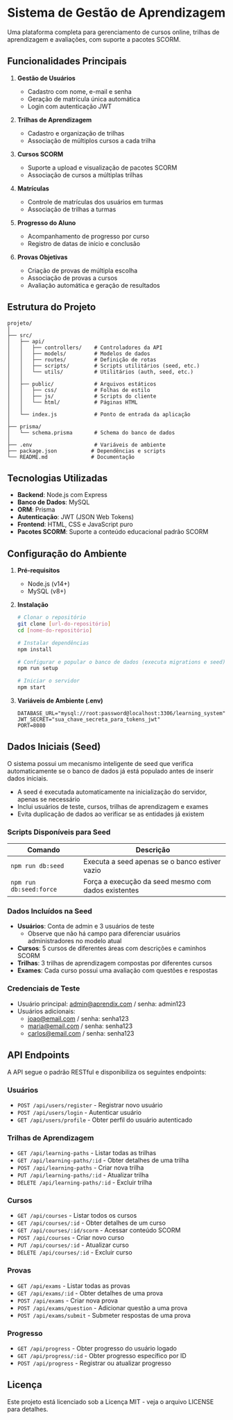 # Sistema de Gestão de Aprendizagem

Uma plataforma completa para gerenciamento de cursos online, trilhas de aprendizagem e avaliações, com suporte a pacotes SCORM.

## Funcionalidades Principais

1. **Gestão de Usuários**
   - Cadastro com nome, e-mail e senha
   - Geração de matrícula única automática
   - Login com autenticação JWT

2. **Trilhas de Aprendizagem**
   - Cadastro e organização de trilhas
   - Associação de múltiplos cursos a cada trilha

3. **Cursos SCORM**
   - Suporte a upload e visualização de pacotes SCORM
   - Associação de cursos a múltiplas trilhas

4. **Matrículas**
   - Controle de matrículas dos usuários em turmas
   - Associação de trilhas a turmas

5. **Progresso do Aluno**
   - Acompanhamento de progresso por curso
   - Registro de datas de início e conclusão

6. **Provas Objetivas**
   - Criação de provas de múltipla escolha
   - Associação de provas a cursos
   - Avaliação automática e geração de resultados

## Estrutura do Projeto

```
projeto/
│
├── src/
│   ├── api/
│   │   ├── controllers/    # Controladores da API
│   │   ├── models/         # Modelos de dados
│   │   ├── routes/         # Definição de rotas
│   │   ├── scripts/        # Scripts utilitários (seed, etc.)
│   │   └── utils/          # Utilitários (auth, seed, etc.)
│   │
│   ├── public/             # Arquivos estáticos
│   │   ├── css/            # Folhas de estilo
│   │   ├── js/             # Scripts do cliente
│   │   └── html/           # Páginas HTML
│   │
│   └── index.js            # Ponto de entrada da aplicação
│
├── prisma/
│   └── schema.prisma       # Schema do banco de dados
│
├── .env                    # Variáveis de ambiente
├── package.json           # Dependências e scripts
└── README.md              # Documentação
```

## Tecnologias Utilizadas

- **Backend**: Node.js com Express
- **Banco de Dados**: MySQL
- **ORM**: Prisma
- **Autenticação**: JWT (JSON Web Tokens)
- **Frontend**: HTML, CSS e JavaScript puro
- **Pacotes SCORM**: Suporte a conteúdo educacional padrão SCORM

## Configuração do Ambiente

1. **Pré-requisitos**
   - Node.js (v14+)
   - MySQL (v8+)

2. **Instalação**
   ```bash
   # Clonar o repositório
   git clone [url-do-repositório]
   cd [nome-do-repositório]
   
   # Instalar dependências
   npm install
   
   # Configurar e popular o banco de dados (executa migrations e seed)
   npm run setup
   
   # Iniciar o servidor
   npm start
   ```

3. **Variáveis de Ambiente (.env)**
   ```
   DATABASE_URL="mysql://root:password@localhost:3306/learning_system"
   JWT_SECRET="sua_chave_secreta_para_tokens_jwt"
   PORT=8080
   ```

## Dados Iniciais (Seed)

O sistema possui um mecanismo inteligente de seed que verifica automaticamente se o banco de dados já está populado antes de inserir dados iniciais. 

- A seed é executada automaticamente na inicialização do servidor, apenas se necessário
- Inclui usuários de teste, cursos, trilhas de aprendizagem e exames
- Evita duplicação de dados ao verificar se as entidades já existem

### Scripts Disponíveis para Seed

| Comando | Descrição |
|---------|-----------|
| `npm run db:seed` | Executa a seed apenas se o banco estiver vazio |
| `npm run db:seed:force` | Força a execução da seed mesmo com dados existentes |

### Dados Incluídos na Seed

- **Usuários**: Conta de admin e 3 usuários de teste
  - Observe que não há campo para diferenciar usuários administradores no modelo atual
- **Cursos**: 5 cursos de diferentes áreas com descrições e caminhos SCORM
- **Trilhas**: 3 trilhas de aprendizagem compostas por diferentes cursos
- **Exames**: Cada curso possui uma avaliação com questões e respostas

### Credenciais de Teste
- Usuário principal: admin@aprendix.com / senha: admin123
- Usuários adicionais: 
  - joao@email.com / senha: senha123
  - maria@email.com / senha: senha123
  - carlos@email.com / senha: senha123

## API Endpoints

A API segue o padrão RESTful e disponibiliza os seguintes endpoints:

### Usuários
- `POST /api/users/register` - Registrar novo usuário
- `POST /api/users/login` - Autenticar usuário
- `GET /api/users/profile` - Obter perfil do usuário autenticado

### Trilhas de Aprendizagem
- `GET /api/learning-paths` - Listar todas as trilhas
- `GET /api/learning-paths/:id` - Obter detalhes de uma trilha
- `POST /api/learning-paths` - Criar nova trilha
- `PUT /api/learning-paths/:id` - Atualizar trilha
- `DELETE /api/learning-paths/:id` - Excluir trilha

### Cursos
- `GET /api/courses` - Listar todos os cursos
- `GET /api/courses/:id` - Obter detalhes de um curso
- `GET /api/courses/:id/scorm` - Acessar conteúdo SCORM
- `POST /api/courses` - Criar novo curso
- `PUT /api/courses/:id` - Atualizar curso
- `DELETE /api/courses/:id` - Excluir curso

### Provas
- `GET /api/exams` - Listar todas as provas
- `GET /api/exams/:id` - Obter detalhes de uma prova
- `POST /api/exams` - Criar nova prova
- `POST /api/exams/question` - Adicionar questão a uma prova
- `POST /api/exams/submit` - Submeter respostas de uma prova

### Progresso
- `GET /api/progress` - Obter progresso do usuário logado
- `GET /api/progress/:id` - Obter progresso específico por ID
- `POST /api/progress` - Registrar ou atualizar progresso

## Licença

Este projeto está licenciado sob a Licença MIT - veja o arquivo LICENSE para detalhes. 